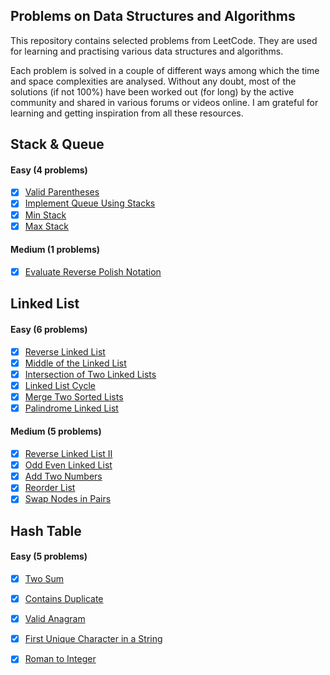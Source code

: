 ## Problems on Data Structures and Algorithms

This repository contains selected problems from LeetCode. They are used for learning and practising various data structures and algorithms.

Each problem is solved in a couple of different ways among which the time and space complexities are analysed. Without any doubt, most of the solutions (if not 100%) have been worked out (for long) by the active community and shared in various forums or videos online. I am grateful for learning and getting inspiration from all these resources.

## Stack & Queue

#### Easy (4 problems)
- [x] [Valid Parentheses](./stack_queue/valid_parentheses.ipynb)
- [x] [Implement Queue Using Stacks](./stack_queue/implement_queue_using_stacks.ipynb)
- [x] [Min Stack](./stack_queue/min_stack.ipynb)
- [x] [Max Stack](./stack_queue/max_stack.ipynb)

#### Medium (1 problems)
- [x] [Evaluate Reverse Polish Notation](./stack_queue/evaluate_reverse_polish_notation.ipynb)

## Linked List
#### Easy (6 problems)
- [x] [Reverse Linked List](./linked_list/reverse_linked_list.ipynb)
- [x] [Middle of the Linked List](./linked_list/middle_of_the_linked_list.ipynb)
- [x] [Intersection of Two Linked Lists](./linked_list/intersection_of_two_linked_lists.ipynb)
- [x] [Linked List Cycle](./linked_list/linked_list_cycle.ipynb)
- [x] [Merge Two Sorted Lists](./linked_list/merge_two_sorted_lists.ipynb)
- [x] [Palindrome Linked List](./linked_list/palindrome_linked_list.ipynb)
#### Medium (5 problems)
- [x] [Reverse Linked List II](./linked_list/reverse_linked_list_2.ipynb)
- [x] [Odd Even Linked List](./linked_list/odd_even_linked_list.ipynb)
- [x] [Add Two Numbers](./linked_list/add_two_numbers.ipynb)
- [x] [Reorder List](./linked_list/reorder_list.ipynb)
- [x] [Swap Nodes in Pairs](./linked_list/swap_nodes_in_pairs.ipynb)

## Hash Table
#### Easy (5 problems) 
- [x] [Two Sum](./hash_table/two_sum.ipynb)
- [x] [Contains Duplicate](./hash_table/contains_duplicate.ipynb)
- [x] [Valid Anagram](./hash_table/valid_anagram.ipynb)
- [x] [First Unique Character in a String](./hash_table/first_unique_character_in_a_string.ipynb)
- [x] [Roman to Integer](./hash_table/roman_to_integer.ipynb)


  
